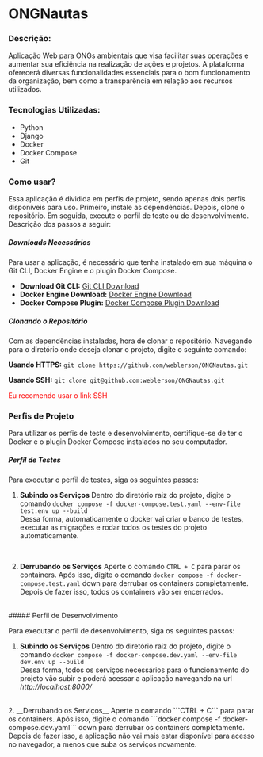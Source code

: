 # ONGNautas
### Descrição: 
Aplicação Web para ONGs ambientais que visa facilitar suas operações e aumentar sua eficiência na realização de ações e projetos. A plataforma oferecerá diversas funcionalidades essenciais para o bom funcionamento da organização, bem como a transparência em relação aos recursos utilizados.

### Tecnologias Utilizadas:
- Python
- Django
- Docker
- Docker Compose
- Git

### Como usar?
Essa aplicação é dividida em perfis de projeto, sendo apenas dois perfis disponíveis para uso. Primeiro, instale as dependências. Depois, clone o repositório. Em seguida, execute o perfil de teste ou de desenvolvimento. Descrição dos passos a seguir:

##### Downloads Necessários
Para usar a aplicação, é necessário que tenha instalado em sua máquina o Git CLI, Docker Engine e o plugin Docker Compose.

* __Download Git CLI:__ [Git CLI Download](https://git-scm.com/downloads)
* __Docker Engine Download:__ [Docker Engine Download](https://docs.docker.com/engine/install/)
* __Docker Compose Plugin:__ [Docker Compose Plugin Download](https://docs.docker.com/compose/install/linux/#install-using-the-repository)

##### Clonando o Repositório
Com as dependências instaladas, hora de clonar o repositório.
Navegando para o diretório onde deseja clonar o projeto, digite o seguinte comando:

__Usando HTTPS:__ ```git clone https://github.com/weblerson/ONGNautas.git```

__Usando SSH:__ ```git clone git@github.com:weblerson/ONGNautas.git```

<p style="color: red;">Eu recomendo usar o link SSH</p>

### Perfis de Projeto
Para utilizar os perfis de teste e desenvolvimento, certifique-se de ter o Docker e o plugin Docker Compose instalados no seu computador.

##### Perfil de Testes

Para executar o perfil de testes, siga os seguintes passos:

1. __Subindo os Serviços__
Dentro do diretório raiz do projeto, digite o comando ```docker compose -f docker-compose.test.yaml --env-file test.env up --build``` <br>
Dessa forma, automaticamente o docker vai criar o banco de testes, executar as migrações e rodar todos os testes do projeto automaticamente.
<br>

2. __Derrubando os Serviços__
Aperte o comando ```CTRL + C``` para parar os containers. Após isso, digite o comando ```docker compose -f docker-compose.test.yaml``` down para derrubar os containers completamente. Depois de fazer isso, todos os containers vão ser encerrados.
<br>
##### Perfil de Desenvolvimento

Para executar o perfil de desenvolvimento, siga os seguintes passos:

1. __Subindo os Serviços__
Dentro do diretório raiz do projeto, digite o comando ```docker compose -f docker-compose.dev.yaml --env-file dev.env up --build``` <br>
Dessa forma, todos os serviços necessários para o funcionamento do projeto vão subir e poderá acessar a aplicação navegando na url _http://localhost:8000/_
<br>
2. __Derrubando os Serviços__
Aperte o comando ```CTRL + C``` para parar os containers. Após isso, digite o comando ```docker compose -f docker-compose.dev.yaml``` down para derrubar os containers completamente. Depois de fazer isso, a aplicação não vai mais estar disponível para acesso no navegador, a menos que suba os serviços novamente.
